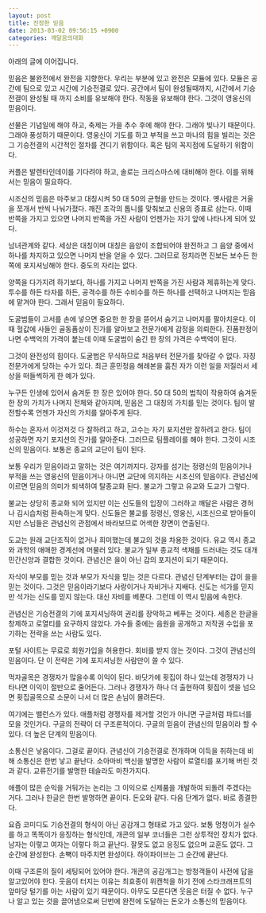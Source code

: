 ```yaml
---
layout: post
title: 진정한 믿음
date: 2013-03-02 09:56:15 +0900
categories: 깨달음의대화
---
```


  
아래의 글에 이어집니다. 
  
믿음은 불완전에서 완전을 지향한다. 우리는 부분에 있고 완전은 모듈에 있다. 모듈은 공간에 팀으로 있고 시간에 기승전결로 있다. 공간에서 팀이 완성될때까지, 시간에서 기승전결이 완성될 때 까지 소비를 유보해야 한다. 작동을 유보해야 한다. 그것이 영웅신의 믿음이다. 
  
선물은 기념일에 해야 하고, 축제는 가을 추수 후에 해야 한다. 그래야 빛나기 때문이다. 그래야 풍성하기 때문이다. 영웅신이 기도를 하고 부적을 쓰고 마나의 힘을 빌리는 것은 그 기승전결의 시간적인 절차를 견디기 위함이다. 혹은 팀의 꼭지점에 도달하기 위함이다. 
  
커플은 발렌타인데이를 기다려야 하고, 솔로는 크리스마스에 대비해야 한다. 이를 위해서는 믿음이 필요하다. 
  
시조신의 믿음은 마주보고 대칭시켜 50 대 50의 균형을 만드는 것이다. 옛사람은 거울을 쪼개서 반씩 나눠가졌다. 깨진 조각의 톱니를 맞춰보고 신용의 증표로 삼는다. 이때 반쪽을 가지고 있으면 나머지 반쪽을 가진 사람이 언젠가는 자기 앞에 나타나게 되어 있다. 
  
남녀관계와 같다. 세상은 대칭이며 대칭은 음양이 조합되어야 완전하고 그 음양 중에서 하나를 차지하고 있으면 나머지 반을 얻을 수 있다. 그러므로 정치라면 진보든 보수든 한 쪽에 포지셔닝해야 한다. 중도의 자리는 없다. 
  
양쪽을 다가지려 하기보다, 하나를 가지고 나머지 반쪽을 가진 사람과 제휴하는게 맞다. 투수를 하든 타자를 하든, 공격수를 하든 수비수를 하든 하나를 선택하고 나머지는 믿음에 맡겨야 한다. 그래서 믿음이 필요하다. 
  
도굴범들이 고서를 손에 넣으면 중요한 한 장을 뜯어서 숨기고 나머지를 팔아치운다. 이때 헐값에 사들인 골동품상이 진가를 알아보고 전문가에게 감정을 의뢰한다. 진품판정이 나면 수백억의 가격이 붙는데 이때 도굴범이 숨긴 한 장의 가격은 수백억이 된다. 
  
그것이 완전성의 힘이다. 도굴범은 무식하므로 처음부터 전문가를 찾아갈 수 없다. 자칭 전문가에게 당하는 수가 있다. 최근 훈민정음 해례본을 훔친 자가 이런 일을 저질러서 세상을 떠들썩하게 한 예가 있다. 
  
누구든 인생에 있어서 숨겨둔 한 장은 있어야 한다. 50 대 50의 법칙이 작용하여 숨겨둔 한 장의 가치가 나머지 전체와 같아지며, 믿음은 그 대칭의 가치를 믿는 것이다. 팀이 발전할수록 언젠가 자신의 가치를 알아주게 된다. 
  
하수는 혼자서 이것저것 다 잘하려고 하고, 고수는 자기 포지션만 잘하려고 한다. 팀이 성공하면 자기 포지션의 진가를 알아준다. 그러므로 팀플레이를 해야 한다. 그것이 시조신의 믿음이다. 보통은 종교의 교단이 팀이 된다. 
  
보통 우리가 믿음이라고 말하는 것은 여기까지다. 강자를 섬기는 정령신의 믿음이거나 부적을 쓰는 영웅신의 믿음이거나 아니면 교단에 의지하는 시조신의 믿음이다. 관념신에 이르면 믿음의 의미가 퇴색하여 탈종교화 된다. 불교가 그렇고 유교와 도교가 그렇다. 
  
불교는 상당히 종교화 되어 있지만 이는 신도들의 입장이 그러하고 깨달은 사람은 경허나 김시습처럼 환속하는게 맞다. 신도들은 불교를 정령신, 영웅신, 시조신으로 받아들이지만 스님들은 관념신의 관점에서 바라보므로 어색한 장면이 연출된다. 
  
도교는 원래 교단조직이 없거나 희미했는데 불교의 것을 차용한 것이다. 유교 역시 종교와 과학의 애매한 경계선에 머물러 있다. 불교가 일부 종교적 색채를 드러내는 것도 대개 민간신앙과 결합한 것이다. 관념신은 을이 아닌 갑의 포지션이 되기 때문이다. 
  
자식이 부모를 믿는 것과 부모가 자식을 믿는 것은 다르다. 관념신 단계부터는 갑이 을을 믿는 것이다. 그것은 믿음이라기보다 사랑이거나 자비거나 지배다. 신도는 석가를 믿지만 석가는 신도를 믿지 않는다. 대신 자비를 베푼다. 그런데 이 역시 믿음에 속한다. 
  
관념신은 기승전결의 기에 포지셔닝하여 권리를 장악하고 베푸는 것이다. 세종은 한글을 창제하고 로열티를 요구하지 않았다. 가수들 중에는 음원을 공개하고 저작권 수입을 포기하는 전략을 쓰는 사람도 있다. 
  
포털 사이트는 무료로 회원가입을 허용한다. 회비를 받지 않는 것이다. 그것이 관념신의 믿음이다. 단 이 전략은 기에 포지셔닝한 사람만이 쓸 수 있다. 
  
먹자골목은 경쟁자가 많을수록 이익이 된다. 바닷가에 횟집이 하나 있는데 경쟁자가 나타나면 이익이 절반으로 줄어든다. 그러나 경쟁자가 하나 더 출현하여 횟집이 셋을 넘으면 횟집골목으로 소문이 나서 더 많은 손님이 몰려든다. 
  
여기에는 밸런스가 있다. 애플처럼 경쟁자를 제거할 것인가 아니면 구글처럼 파트너를 모을 것인가다. 구글의 전략이 더 구조론적이다. 구글의 믿음이 관념신의 믿음이라 할 수 있다. 더 높은 단계의 믿음이다. 
  
소통신은 낳음이다. 그걸로 끝이다. 관념신이 기승전결로 전개하며 이득을 취하는데 비해 소통신은 한번 낳고 끝난다. 소아마비 백신을 발명한 사람이 로열티를 포기해 버린 것과 같다. 교류전기를 발명한 테슬라도 마찬가지다. 
  
애플이 많은 순익을 거둬가는 논리는 그 이익으로 신제품을 개발하여 되돌려 주겠다는 거다. 그러나 한글은 한번 발명하면 끝이다. 돈오와 같다. 다음 단계가 없다. 바로 종결한다. 
  
요즘 코미디도 기승전결의 형식이 아닌 공감개그 형태로 가고 있다. 보통 멍청이가 실수를 하고 똑똑이가 응징하는 형식인데, 개콘의 일부 코너들은 그런 상투적인 장치가 없다. 남자는 이렇고 여자는 이렇다 하고 끝난다. 잘못도 없고 응징도 없으며 교훈도 없다. 그 순간에 완성한다. 손뼉이 마주치면 완성이다. 하이파이브는 그 순간에 끝난다. 
  
이때 구조론의 질이 세팅되어 있어야 한다. 개콘의 공감개그는 방청객들이 사전에 답을 알고있어야 한다. 웃음이 터지는 이유는 최효종이 위캔척을 하기 전에 스타크래프트의 앞마당 털기를 아는 사람이 있기 때문이다. 아무도 모른다면 웃음은 터질 수 없다. 누구나 알고 있는 것을 끌어냄으로써 단번에 완전에 도달하는 돈오가 소통신의 믿음이다.